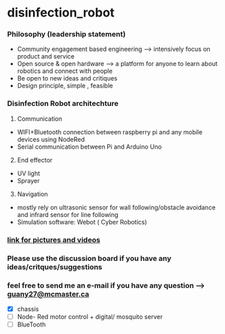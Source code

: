 # disinfection_robot

### Philosophy (leadership statement)
- Community engagement based engineering --> intensively focus on product and service
- Open source & open hardware --> a platform for anyone to learn about robotics and connect with people
- Be open to new ideas and critiques
- Design principle, simple , feasible 




### Disinfection Robot architechture
1. Communication
- WIFI+Bluetooth connection between raspberry pi and any mobile devices using NodeRed
- Serial communication between Pi and Arduino Uno

2. End effector
-  UV light
-  Sprayer

3. Navigation
- mostly rely on ultrasonic sensor for wall following/obstacle avoidance and infrard sensor for line following
- Simulation software: Webot ( Cyber Robotics)

### [link for pictures and videos](https://drive.google.com/drive/folders/1CXR6q5mwqL5NxeNnCfcUFJ0lyBzkWC9R?usp=sharing)
### Please use the discussion board if you have any ideas/critques/suggestions
### feel free to send me an e-mail if you have any question --> guany27@mcmaster.ca



- [x] chassis
- [ ] Node- Red motor control + digital/ mosquito server
- [ ] BlueTooth

